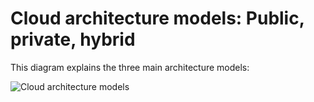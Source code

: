 # Cloud architecture models: Public, private, hybrid

This diagram explains the three main architecture models:

![Cloud architecture models](https://github.com/IvanSotomayor/azureAdministrator/assets/63268327/f4f8ad7e-d3d3-42a8-8748-abaecef84ea1)
